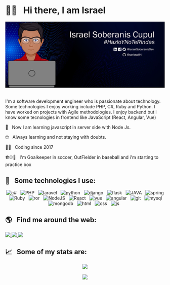 # 👋🏻 &nbsp;&nbsp;Hi there, I am Israel

<img src="https://github.com/carlossc94/carlossc94/blob/main/BannerISC.png" alt="banner" />&nbsp;&nbsp;

I'm a software development engineer who is passionate about technology. Some technologies I enjoy working include PHP, C#, Ruby and Python. I have worked on projects with Agile methodologies. I enjoy backend but i know some tecnologies in frontend like JavaScript (React, Angular, Vue)

🌱 &nbsp;&nbsp;Now I am learning javascript in server side with Node Js.

🤓 &nbsp;&nbsp;Always learning and not staying with doubts.

👨‍💻 &nbsp;&nbsp;Coding since 2017

⚽⚾🥊 &nbsp;&nbsp;I'm Goalkeeper in soccer, OutFielder in baseball and i'm starting to practice box

## 🎯 &nbsp;&nbsp;Some technologies I use:
<p align="center">
  <img src="https://img.shields.io/badge/c%23%20-%23239120.svg?&style=for-the-badge&logo=c-sharp&logoColor=white" alt="c#"/>&nbsp;&nbsp;
  <img src="https://img.shields.io/badge/php-%23777BB4.svg?&style=for-the-badge&logo=php&logoColor=white" alt="PHP" />&nbsp;&nbsp;
  <img src="https://img.shields.io/badge/laravel%20-%23FF2D20.svg?&style=for-the-badge&logo=laravel&logoColor=white" alt="laravel"/>&nbsp;&nbsp;
  <img src="https://img.shields.io/badge/python%20-%2314354C.svg?&style=for-the-badge&logo=python&logoColor=white" alt="python" />&nbsp;&nbsp;
  <img src="https://img.shields.io/badge/django%20-%23092E20.svg?&style=for-the-badge&logo=django&logoColor=white" alt="django"/>&nbsp;&nbsp;
  <img src="https://img.shields.io/badge/flask%20-%23000.svg?&style=for-the-badge&logo=flask&logoColor=white" alt="flask"/>&nbsp;&nbsp;
  <img src="https://img.shields.io/badge/java-%23ED8B00.svg?&style=for-the-badge&logo=java&logoColor=white" alt="JAVA" />&nbsp;&nbsp;
  <img src="https://img.shields.io/badge/spring%20-%236DB33F.svg?&style=for-the-badge&logo=spring&logoColor=white" alt="spring"/>&nbsp;&nbsp;
  <img src="https://img.shields.io/badge/ruby-%23CC342D.svg?&style=for-the-badge&logo=ruby&logoColor=white" alt="Ruby" />&nbsp;&nbsp;
  <img src="https://img.shields.io/badge/rails%20-%23CC0000.svg?&style=for-the-badge&logo=ruby-on-rails&logoColor=white" alt="ror"/>&nbsp;&nbsp;
  <img src="https://img.shields.io/badge/node.js%20-%2343853D.svg?&style=for-the-badge&logo=node.js&logoColor=white" alt="NodeJS" />&nbsp;&nbsp;
  <img src="https://img.shields.io/badge/react%20-%2320232a.svg?&style=for-the-badge&logo=react&logoColor=%2361DAFB" alt="React"/>&nbsp;&nbsp;
  <img src="https://img.shields.io/badge/vuejs%20-%2335495e.svg?&style=for-the-badge&logo=vue.js&logoColor=%234FC08D" alt="vue"/>&nbsp;&nbsp;
  <img src="https://img.shields.io/badge/angular%20-%23DD0031.svg?&style=for-the-badge&logo=angular&logoColor=white" alt="angular"/>&nbsp;&nbsp;
  <img src="https://img.shields.io/badge/git%20-%23F05033.svg?&style=for-the-badge&logo=git&logoColor=white" alt="git"/>&nbsp;&nbsp;
  <img src="https://img.shields.io/badge/mysql-%2300f.svg?&style=for-the-badge&logo=mysql&logoColor=white" alt="mysql"/>&nbsp;&nbsp;
  <img src ="https://img.shields.io/badge/MongoDB-%234ea94b.svg?&style=for-the-badge&logo=mongodb&logoColor=white" alt="mongodb"/>&nbsp;&nbsp;
  <img src="https://img.shields.io/badge/html5%20-%23E34F26.svg?&style=for-the-badge&logo=html5&logoColor=white" alt="html"/>&nbsp;&nbsp;
  <img src="https://img.shields.io/badge/css3%20-%231572B6.svg?&style=for-the-badge&logo=css3&logoColor=white" alt="css"/>&nbsp;&nbsp;
  <img src="https://img.shields.io/badge/javascript%20-%23323330.svg?&style=for-the-badge&logo=javascript&logoColor=%23F7DF1E" alt="js"/>&nbsp;&nbsp;
</p>

## 🌎 &nbsp;&nbsp;Find me around the web: 
<a href="https://www.linkedin.com/in/israelsoberanisdev/">
  <img src="https://img.shields.io/badge/linkedin%20-%230077B5.svg?&style=for-the-badge&logo=linkedin&logoColor=white"/>
</a>
<a href="https://twitter.com/SoberanisDev">
  <img src="https://img.shields.io/badge/Twitter%20-%231DA1F2.svg?&style=for-the-badge&logo=Twitter&logoColor=white"/>
</a>
<a href="https://www.facebook.com/IsraelSoberanisDev">
  <img src="https://img.shields.io/badge/Facebook%20-%230077B5.svg?&style=for-the-badge&logo=facebook&logoColor=white"/>
</a>

## 📈 &nbsp;&nbsp;Some of my stats are:
<p align="center">
  <img align="" src="https://github-readme-stats.vercel.app/api?username=carlossc94&theme=buefy&show_icons=true&hide=contribs" />
</p>
<p align="center">
  <img align="" src="https://visitor-badge.laobi.icu/badge?page_id=carlossc94" />
</p>
